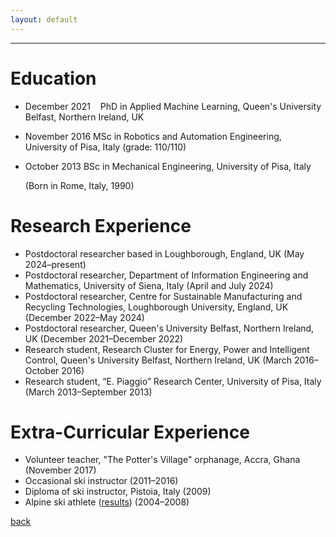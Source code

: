 ```yaml
---
layout: default
---
```


---

# Education
* December 2021 &nbsp;&nbsp; PhD in Applied Machine Learning, Queen's University Belfast, Northern Ireland, UK 
* November 2016   MSc in Robotics and Automation Engineering, University of Pisa, Italy (grade: 110/110)
* October 2013    BSc in Mechanical Engineering, University of Pisa, Italy 

  (Born in Rome, Italy, 1990)

# Research Experience
* Postdoctoral researcher based in Loughborough, England, UK (May 2024&ndash;present)
* Postdoctoral researcher, Department of Information Engineering and Mathematics, University of Siena, Italy (April and July 2024)
* Postdoctoral researcher, Centre for Sustainable Manufacturing and Recycling Technologies, Loughborough University, England, UK (December 2022&ndash;May 2024)
* Postdoctoral researcher, Queen's University Belfast, Northern Ireland, UK (December 2021&ndash;December 2022)
* Research student, Research Cluster for Energy, Power and Intelligent Control, Queen's University Belfast, Northern Ireland, UK (March 2016&ndash;October 2016)
* Research student, “E. Piaggio” Research Center, University of Pisa, Italy (March 2013&ndash;September 2013)

# Extra-Curricular Experience
* Volunteer teacher, "The Potter's Village" orphanage, Accra, Ghana (November 2017)
* Occasional ski instructor (2011&ndash;2016)
* Diploma of ski instructor, Pistoia, Italy (2009)
* Alpine ski athlete ([results](https://www.fis-ski.com/DB/general/athlete-biography.html?sectorcode=AL&competitorid=121216&type=result)) (2004&ndash;2008) 

[back](./)
